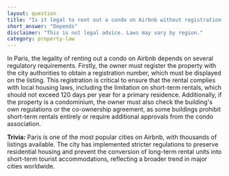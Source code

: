 ```yaml
---
layout: question
title: "Is it legal to rent out a condo on Airbnb without registration in Paris?"
short_answer: "Depends"
disclaimer: "This is not legal advice. Laws may vary by region."
category: property-law
---
```

In Paris, the legality of renting out a condo on Airbnb depends on several regulatory requirements. Firstly, the owner must register the property with the city authorities to obtain a registration number, which must be displayed on the listing. This registration is critical to ensure that the rental complies with local housing laws, including the limitation on short-term rentals, which should not exceed 120 days per year for a primary residence. Additionally, if the property is a condominium, the owner must also check the building's own regulations or the co-ownership agreement, as some buildings prohibit short-term rentals entirely or require additional approvals from the condo association.

**Trivia:** Paris is one of the most popular cities on Airbnb, with thousands of listings available. The city has implemented stricter regulations to preserve residential housing and prevent the conversion of long-term rental units into short-term tourist accommodations, reflecting a broader trend in major cities worldwide.
